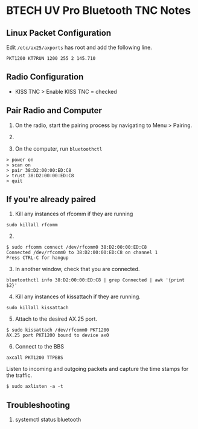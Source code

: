 # BTECH UV Pro Bluetooth TNC Notes

## Linux Packet Configuration

Edit `/etc/ax25/axports` has root and add the following line.

```
PKT1200 KT7RUN 1200 255 2 145.710
```

## Radio Configuration

* KISS TNC > Enable KISS TNC = checked

## Pair Radio and Computer

1. On the radio, start the pairing process by navigating to 
   Menu > Pairing.

2. 
 
3. On the computer, run `bluetoothctl`

```
> power on
> scan on
> pair 38:D2:00:00:ED:C8
> trust 38:D2:00:00:ED:C8
> quit
```

## If you're already paired

1. Kill any instances of rfcomm if they are running

```
sudo killall rfcomm
```

2. 

```
$ sudo rfcomm connect /dev/rfcomm0 38:D2:00:00:ED:C8
Connected /dev/rfcomm0 to 38:D2:00:00:ED:C8 on channel 1
Press CTRL-C for hangup
```

3. In another window, check that you are connected.

```
bluetoothctl info 38:D2:00:00:ED:C8 | grep Connected | awk '{print $2}'
```

4. Kill any instances of kissattach if they are running.

```
sudo killall kissattach
```

5. Attach to the desired AX.25 port.

```
$ sudo kissattach /dev/rfcomm0 PKT1200
AX.25 port PKT1200 bound to device ax0
```

6. Connect to the BBS

```
axcall PKT1200 TTPBBS
```

Listen to incoming and outgoing packets and capture the time
stamps for the traffic.

```
$ sudo axlisten -a -t
```

## Troubleshooting

1. systemctl status  bluetooth
